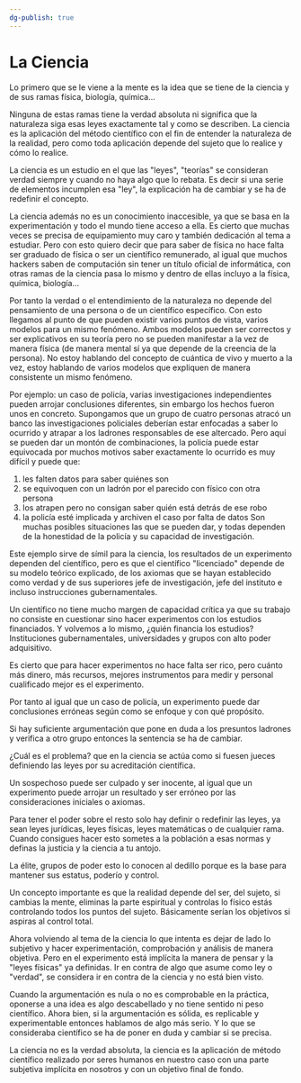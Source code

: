 ```yaml
---
dg-publish: true
---
```


# La Ciencia

Lo primero que se le viene a la mente es la idea que se tiene de la ciencia y de sus ramas física, biología, química...

Ninguna de estas ramas tiene la verdad absoluta ni significa que la naturaleza siga esas leyes exactamente tal y como se describen. La ciencia es la aplicación del método científico con el fin de entender la naturaleza de la realidad, pero como toda aplicación depende del sujeto que lo realice y cómo lo realice.

La ciencia es un estudio en el que las "leyes", "teorías" se consideran verdad siempre y cuando no haya algo que lo rebata. Es decir si una serie de elementos incumplen esa "ley", la explicación ha de cambiar y se ha de redefinir el concepto.

La ciencia además no es un conocimiento inaccesible, ya que se basa en la experimentación y todo el mundo tiene acceso a ella. Es cierto que muchas veces se precisa de equipamiento muy caro y también dedicación al tema a estudiar. Pero con esto quiero decir que para saber de física no hace falta ser graduado de física o ser un científico remunerado, al igual que muchos hackers saben de computación sin tener un título oficial de informática, con otras ramas de la ciencia pasa lo mismo y dentro de ellas incluyo a la física, química, biología...

Por tanto la verdad o el entendimiento de la naturaleza no depende del pensamiento de una persona o de un científico específico. Con esto llegamos al punto de que pueden existir varios puntos de vista, varios modelos para un mismo fenómeno. Ambos modelos pueden ser correctos y ser explicativos en su teoría pero no se pueden manifestar a la vez de manera física (de manera mental sí ya que depende de la creencia de la persona). No estoy hablando del concepto de cuántica de vivo y muerto a la vez, estoy hablando de varios modelos que expliquen de manera consistente un mismo fenómeno.

Por ejemplo: un caso de policía, varias investigaciones independientes pueden arrojar conclusiones diferentes, sin embargo los hechos fueron unos en concreto.
Supongamos que un grupo de cuatro personas atracó un banco las investigaciones policiales deberían estar enfocadas a saber lo ocurrido y atrapar a los ladrones responsables de ese altercado. Pero aquí se pueden dar un montón de combinaciones, la policía puede estar equivocada por muchos motivos saber exactamente lo ocurrido es muy difícil y puede que:
1) les falten datos para saber quiénes son
2) se equivoquen con un ladrón por el parecido con físico con otra persona
3) los atrapen pero no consigan saber quién está detrás de ese robo
4) la policía esté implicada y archiven el caso por falta de datos
Son muchas posibles situaciones las que se pueden dar, y todas dependen de la honestidad de la policía y su capacidad de investigación.

Este ejemplo sirve de símil para la ciencia, los resultados de un experimento dependen del científico, pero es que el científico "licenciado" depende de su modelo teórico explicado, de los axiomas que se hayan establecido como verdad y de sus superiores jefe de investigación, jefe del instituto e incluso instrucciones gubernamentales.

Un científico no tiene mucho margen de capacidad crítica ya que su trabajo no consiste en cuestionar sino hacer experimentos con los estudios financiados. Y volvemos a lo mismo, ¿quién financia los estudios? Instituciones gubernamentales, universidades y grupos con alto poder adquisitivo.

Es cierto que para hacer experimentos no hace falta ser rico, pero cuánto más dinero, más recursos, mejores instrumentos para medir y personal cualificado mejor es el experimento.

Por tanto al igual que un caso de policía, un experimento puede dar conclusiones erróneas según como se enfoque y con qué propósito.

Si hay suficiente argumentación que pone en duda a los presuntos ladrones y verifica a otro grupo entonces la sentencia se ha de cambiar.

¿Cuál es el problema? que en la ciencia se actúa como si fuesen jueces definiendo las leyes por su acreditación científica.

Un sospechoso puede ser culpado y ser inocente, al igual que un experimento puede arrojar un resultado y ser erróneo por las consideraciones iniciales o axiomas.

Para tener el poder sobre el resto solo hay definir o redefinir las leyes, ya sean leyes jurídicas, leyes físicas, leyes matemáticas o de cualquier rama. Cuando consigues hacer esto sometes a la población a esas normas y definas la justicia y la ciencia a tu antojo.

La élite, grupos de poder esto lo conocen al dedillo porque es la base para mantener sus estatus, poderío y control.

Un concepto importante es que la realidad depende del ser, del sujeto, si cambias la mente, eliminas la parte espiritual y controlas lo físico estás controlando todos los puntos del sujeto. Básicamente serían los objetivos si aspiras al control total.

Ahora volviendo al tema de la ciencia lo que intenta es dejar de lado lo subjetivo y hacer experimentación, comprobación y análisis de manera objetiva. Pero en el experimento está implícita la manera de pensar y la "leyes físicas" ya definidas. Ir en contra de algo que asume como ley o "verdad", se considera ir en contra de la ciencia y no está bien visto.

Cuando la argumentación es nula o no es comprobable en la práctica, oponerse a una idea es algo descabellado y no tiene sentido ni peso científico.
Ahora bien, si la argumentación es sólida, es replicable y experimentable entonces hablamos de algo más serio. Y lo que se consideraba científico se ha de poner en duda y cambiar si se precisa.

La ciencia no es la verdad absoluta, la ciencia es la aplicación de método científico realizado por seres humanos en nuestro caso con una parte subjetiva implícita en nosotros y con un objetivo final de fondo.
